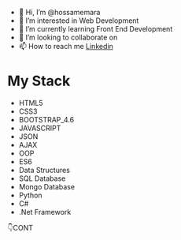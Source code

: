 - 👋 Hi, I’m @hossamemara
- 👀 I’m interested in Web Development
- 🌱 I’m currently learning Front End Development
- 💞️ I’m looking to collaborate on 
- 📫 How to reach me <a href="https://www.linkedin.com/in/hossam-omara-38790a210/" target="_blank">Linkedin</a>

<h1>My Stack</h1> 
<ul>
  <li>HTML5</li>
  <li>CSS3</li>
  <li>BOOTSTRAP_4.6</li>
  <li>JAVASCRIPT</li>
  <li>JSON</li>
  <li>AJAX</li>
  <li>OOP</li>
  <li>ES6</li>
  <li>Data Structures</li>
  <li>SQL Database</li>
  <li>Mongo Database</li>
  <li>Python</li>
  <li>C#</li>
  <li>.Net Framework</li>
</ul>
👇CONT
